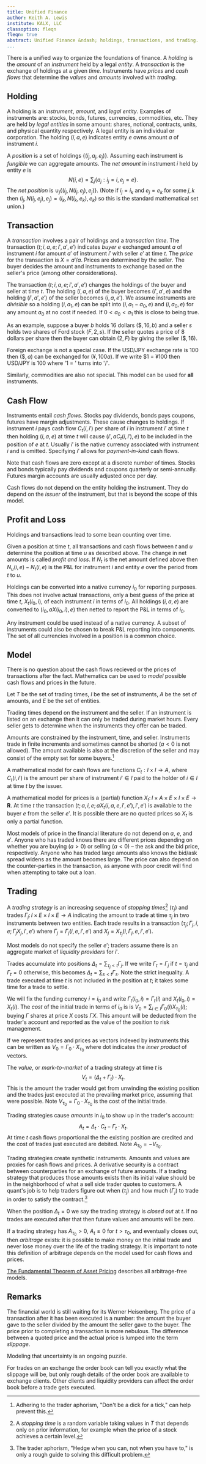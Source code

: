 ```yaml
---
title: Unified Finance
author: Keith A. Lewis
institute: KALX, LLC
classoption: fleqn
fleqn: true
abstract: Unified Finance &ndash; holdings, transactions, and trading.
...
```


There is a unified way to organize the foundations of finance.
A _holding_ is the _amount_ of an _instrument_ held by a legal _entity_.
A _transaction_ is the exchange of holdings at a given _time_.
Instruments have _prices_ and _cash flows_ that determine the _values_
and _amounts_ involved with _trading_.

## Holding

A holding is an _instrument_, _amount_, and _legal entity_.
Examples of instruments are: stocks, bonds, futures, currencies, commodities, etc.
They are held by _legal entities_ in some amount: shares, notional, contracts,
units, and physical quantity respectively.
A legal entity is an individual or corporation.
The holding $(i,a,e)$ indicates entity $e$ owns amount $a$ of instrument $i$.

A _position_ is a set of holdings $\{(i_j,a_j,e_j)\}$.
Assuming each instrument is _fungible_ we can aggregate amounts.
The _net amount_ in instrument $i$ held by entity $e$ is
$$
N(i,e) = \sum_j \{a_j : i_j = i, e_j = e\}.
$$
The _net position_ is
$\cup_j \{(i_j, N(i_j,e_j), e_j)\}$. (Note if $i_j = i_k$ and $e_j = e_k$ for some $j,k$
then $(i_j, N(i_j,e_j), e_j) = (i_k, N(i_k,e_k), e_k)$ so this is the standard mathematical
set union.)

## Transaction

A _transaction_ involves a pair of holdings and a _transaction time_.
The transaction $(t; i, a, e; i', a', e')$ indicates
_buyer_ $e$ exchanged amount $a$ of instrument $i$ for amount $a'$ of instrument $i'$
with seller $e'$ at time $t$.
The _price_ for the transaction is $X = a'/a$.
Prices are determined by the seller.
The buyer decides the amount and instruments to exchange based on the seller's price
(among other considerations).

The transaction $(t;i,a,e;i',a',e')$ changes the holdings of the buyer and seller
at time $t$. The holding $(i,a,e)$ of the buyer becomes $(i',a',e)$ and
the holding $(i',a',e')$ of the seller becomes $(i,a,e')$.
We assume instruments are _divisible_ so a holding $(i,a_1,e)$ can be
split into $(i,a_1-a_0,e)$ and $(i,a_0,e)$ for any amount $a_0$ at no cost
if needed. If $0 < a_0 < a_1$ this is close to being true.

As an example, suppose a buyer $b$ holds 16 dollars $(\$, 16, b)$ and
a seller $s$ holds two shares of Ford stock $(F, 2, s)$. If the seller
quotes a price of 8 dollars per share
then the buyer can obtain $(2, F)$ by giving the seller $(\$, 16)$.

Foreign exchange is not a special case. If the USD/JPY exchange rate is 100 then
$(\$, a)$ can be exchanged for $($&yen;$,100a)$. If we write &dollar;1 = &yen;100
then USD/JPY is 100 where '1 = ' turns into '$/$'.

Similarly, commodities are also not special. This model can be used for **all** instruments.

## Cash Flow

Instruments entail _cash flows_. Stocks pay dividends, bonds pays
coupons, futures have margin adjustments. These cause changes to holdings.
If instrument $i$ pays cash flow $C_t(i,i')$ per share of $i$ in instrument
$i'$ at time $t$ then holding $(i,a,e)$ at time $t$ will cause $(i',aC_t(i,i'),e)$
to be included in the position of $e$ at $t$.  Usually $i'$ is the native
currency associated with instrument $i$ and is omitted.  Specifying $i'$
allows for _payment-in-kind_ cash flows.

Note that cash flows are zero except at a discrete number of times. Stocks and
bonds typically pay dividends and coupons quarterly or semi-annually. Futures
margin accounts are usually adjusted once per day.

Cash flows do not depend on the entity holding the instrument.
They do depend on the _issuer_ of the instrument, but that is beyond
the scope of this model.

## Profit and Loss

Holdings and transactions lead to some bean counting over time.

Given a position at time $t$, all transactions and cash flows between $t$
and $u$ determine the position at time $u$ as described above.
The change in net amounts is called _profit and loss_.
If $N_t$ is the net amount defined above
then $N_u(i,e) - N_t(i,e)$ is the P&amp;L for instrument $i$
and entity $e$ over the period from $t$ to $u$.

Holdings can be converted into a native currency $i_0$ for reporting
purposes.  This does not involve actual transactions, only a best guess
of the price at time $t$, $X_t(i_0,i)$, of each instrument $i$ in terms of $i_0$.
All holdings $(i,a,e)$ are converted to $(i_0, aX(i_0,i), e)$ then netted
to report the P&amp;L in terms of $i_0$.

Any instrument could be used instead of a native currency.
A subset of instruments could also be chosen to break P&amp;L reporting
into components.  The set of all currencies involved in a position is
a common choice.

## Model

There is no question about the cash flows recieved or the prices
of transactions after the fact.  Mathematics can be used to _model_
possible cash flows and prices in the future.

Let $T$ be the set of trading times, $I$ be the set of instruments, $A$
be the set of amounts, and $E$ be the set of entities.

Trading times depend on the instrument and the seller. If an instrument
is listed on an exchange then it can only be traded during market
hours. Every seller gets to determine when the instruments they offer
can be traded.

Amounts are constrained by the instrument, time, and seller.  Instruments
trade in finite increments and sometimes cannot be shorted ($a < 0$
is not allowed). The amount available is also at the discretion of the
seller and may consist of the empty set for some buyers.[^1]

A mathematical model for cash flows are functions $C_t:I\times
I\to A$, where $C_t(i,i')$ is the amount per share of instrument
$i'\in I$ paid to the holder of $i\in I$ at time $t$ by the issuer.

A mathematical model for prices is a (partial) function
$X_t\colon I\times A\times E\times I\times E\to\mathbf{R}$.
At time $t$ the transaction
$(t;a,i,e;a X_t(i,a,e,i',e'),i',e')$ is available to the buyer $e$
from the seller $e'$.
It is possible there are no quoted prices so $X_t$ is only a partial function.

Most models of price in the financial literature do not depend on $a$,
$e$, and $e'$.  Anyone who has traded knows there are different prices
depending on whether you are buying ($a > 0$) or selling ($a < 0$) &ndash;
the ask and the bid price, respectively.
Anyone who has traded large amounts also knows the
bid/ask spread widens as the amount becomes large.
The price can also depend on the counter-parties in the transaction,
as anyone with poor credit will find when attempting to take out a loan.

## Trading

A _trading strategy_ is an increasing sequence of _stopping times_[^2] $(\tau_j)$
and trades $\Gamma_j\colon I\times E\times I\times E\to A$ indicating the
amount to trade at time $\tau_j$ in two instruments between two entities.
Each trade results in a transaction $(\tau_j;\Gamma_j,i,e;\Gamma_j X_j, i', e')$
where $\Gamma_j = \Gamma_j(i, e, i', e')$ and $X_j = X_{\tau_j}(i,\Gamma_j,e,i',e')$.

Most models do not specify the seller $e'$; traders assume there is an aggregate
market of _liquidity providers_ for $i'$.

<!--
The mathematical finance literature customarily assumes a "_money market_"
account is available to fund trade execution.  Funding trades actually
involves many fixed income instruments.  Traders at Big Banks use their
_funding desk_ to insulate themselves from the details, but they are
charged for this.  Daily positions funded by _repurchase agreements_
require at least as many instruments as the number of days involved in
trading. These may not be cost effective for longer term strategies so
forward rate agreements and swaps are often used.

The unified model for finance allows these to be easily integrated.
-->

Trades accumulate into positions $\Delta_t = \sum_{\tau_j < t} \Gamma_j$.
If we write $\Gamma_t = \Gamma_j$ if $t = \tau_j$ and $\Gamma_t = 0$
otherwise, this becomes $\Delta_t = \sum_{s < t} \Gamma_s$.  Note the
strict inequality. A trade executed at time $t$ is not included in the
position at $t$; it takes some time for a trade to settle.

We will fix the funding currency $i = i_0$ and write $\Gamma_t(i_0, i) = \Gamma_t(i)$
and $X_t(i_0, i) = X_t(i)$.
The _cost_ of the initial trade in terms of $i_0$ is
is $V_0 = \sum_{i\in I}\Gamma_0(i) X_{\tau_0}(i)$; buying
$\Gamma$ shares at price $X$ costs $\Gamma X$. This amount will be
deducted from the trader's account and reported as the value of
the position to risk management.

If we represent trades and prices as vectors indexed by instruments
this can be written as $V_0 = \Gamma_0\cdot X_{\tau_0}$ where
dot indicates the _inner product_ of vectors.

The _value_, or _mark-to-market_ of a trading strategy at time $t$ is
$$
	V_t = (\Delta_t + \Gamma_t)\cdot X_t.
$$
This is the amount the trader would get from unwinding the existing position
and the trades just executed at the prevailing market price, assuming
that were possible. Note $V_{\tau_0} = \Gamma_0\cdot X_{\tau_0}$ is
the cost of the initial trade.

Trading strategies cause _amounts_ in $i_0$ to show up in
the trader's account:
$$
	A_t = \Delta_t\cdot C_t - \Gamma_t\cdot X_t.
$$
At time $t$ cash flows proportional the the existing position are credited
and the cost of trades just executed are debited. Note $A_{\tau_0} = -V_{\tau_0}$.

Trading strategies create synthetic instruments. Amounts and values are
proxies for cash flows and prices. A derivative security is a contract
between counterparties for an exchange of future amounts.  If a trading
strategy that produces those amounts exists then its initial value should
be in the neighborhood of what a sell side trader quotes to customers.
A quant's job is to help traders figure out when ($\tau_j$) and how much ($\Gamma_j$)
to trade in order to satisfy the contract.[^3]

When the position $\Delta_t = 0$ we say the trading strategy is _closed
out_ at $t$. If no trades are executed after that then future values and amounts
will be zero.

If a trading strategy has $A_{\tau_0} > 0$, $A_t \ge 0$
for $t > \tau_0$, and eventually closes out, then _arbitrage_ exists: it is
possible to make money on the initial trade and never lose money over the
life of the trading strategy.  It is important to note this definition
of arbitrage depends on the model used for cash flows and prices.

[The Fundamental Theorem of Asset Pricing](https://kalx.net/um.pdf) describes all arbitrage-free models.

## Remarks

The financial world is still waiting for its Werner Heisenberg. The price
of a transaction after it has been executed is a number: the amount
the buyer gave to the seller divided by the amount the seller gave to
the buyer. The price prior to completing a transaction is more nebulous.
The difference between a quoted price and the actual price is lumped
into the term _slippage_.

Modeling that uncertainty is an ongoing puzzle.

For trades on an exchange the order book can tell you exactly what the
slippage will be, but only rough details of the order book are available
to exchange clients. Other clients and liquidity providers
can affect the order book before a trade gets executed.

[^1]: Adhering to the trader aphorism, "Don't be a dick for a tick," can help prevent this.

[^2]: A _stopping time_ is a random variable taking values in $T$ that
depends only on prior information, for example when the price of a stock
achieves a certain level.

[^3]: The trader aphorism, "Hedge when you can, not when you have to," is only a rough guide to solving
this difficult problem.
